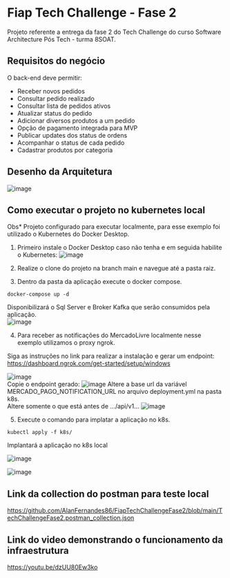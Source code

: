 # Fiap Tech Challenge - Fase 2

Projeto referente a entrega da fase 2 do Tech Challenge do curso Software Architecture Pós Tech - turma 8SOAT.

## Requisitos do negócio

O back-end deve permitir:

- Receber novos pedidos
- Consultar pedido realizado
- Consultar lista de pedidos ativos
- Atualizar status do pedido
- Adicionar diversos produtos a um pedido
- Opção de pagamento integrada para MVP
- Publicar updates dos status de ordens
- Acompanhar o status de cada pedido
- Cadastrar produtos por categoria

## Desenho da Arquitetura

![image](https://github.com/user-attachments/assets/047b0e48-f5ad-4d03-b957-0ec36f959671)

## Como executar o projeto no kubernetes local

Obs* Projeto configurado para executar localmente, para esse exemplo foi utilizado o Kubernetes do Docker Desktop.

1. Primeiro instale o Docker Desktop caso não tenha e em seguida habilite o Kubernetes:
![image](https://github.com/user-attachments/assets/bfcee42a-480a-42a2-9ff8-caab3e997c5d)

2. Realize o clone do projeto na branch main e navegue até a pasta raiz.
3. Dentro da pasta da aplicação execute o docker compose.

```docker-compose up -d```  

Disponibilizará o Sql Server e Broker Kafka que serão consumidos pela aplicação.  
![image](https://github.com/user-attachments/assets/81a260ad-5e2b-46e3-abe6-3696c14b2279)  

4. Para receber as notificações do MercadoLivre localmente nesse exemplo utilizamos o proxy ngrok.

Siga as instruções no link para realizar a instalação e gerar um endpoint: 
https://dashboard.ngrok.com/get-started/setup/windows  

![image](https://github.com/user-attachments/assets/89968b05-8581-4aa6-ba5f-fd7d2bab7ed1)  
Copie o endpoint gerado:
![image](https://github.com/user-attachments/assets/000fdc77-a061-4261-a1ed-a7ae9c7c1c2d)
Altere a base url da variável MERCADO_PAGO_NOTIFICATION_URL no arquivo deployment.yml na pasta k8s.  
Altere somente o que está antes de .../api/v1...
![image](https://github.com/user-attachments/assets/56aa6d26-ab23-4db9-b129-1e0768ef6e98)

5. Execute o comando para implatar a aplicação no k8s.
   
```kubectl apply -f k8s/```  

Implantará a aplicação no k8s local  

![image](https://github.com/user-attachments/assets/ac97034f-a5a1-49c7-ba5c-79ad79ed787f)  

![image](https://github.com/user-attachments/assets/458f66b1-418d-49bd-8a41-584a5bdc695c)

## Link da collection do postman para teste local
https://github.com/AlanFernandes86/FiapTechChallengeFase2/blob/main/TechChallengeFase2.postman_collection.json  

## Link do video demonstrando o funcionamento da infraestrutura
https://youtu.be/dzUU80Ew3ko
